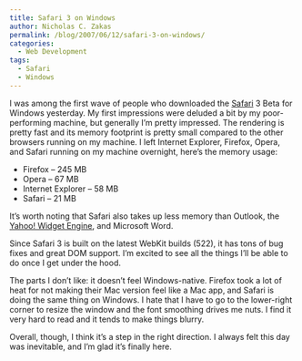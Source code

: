 ```yaml
---
title: Safari 3 on Windows
author: Nicholas C. Zakas
permalink: /blog/2007/06/12/safari-3-on-windows/
categories:
  - Web Development
tags:
  - Safari
  - Windows
---
```

I was among the first wave of people who downloaded the <a title="Safari" rel="external" href="http://www.apple.com/safari">Safari</a> 3 Beta for Windows yesterday. My first impressions were deluded a bit by my poor-performing machine, but generally I&#8217;m pretty impressed. The rendering is pretty fast and its memory footprint is pretty small compared to the other browsers running on my machine. I left Internet Explorer, Firefox, Opera, and Safari running on my machine overnight, here&#8217;s the memory usage:

  * Firefox &#8211; 245 MB
  * Opera &#8211; 67 MB
  * Internet Explorer &#8211; 58 MB
  * Safari &#8211; 21 MB

It&#8217;s worth noting that Safari also takes up less memory than Outlook, the <a title="Yahoo! Widget Engine" rel="external" href="http://widgets.yahoo.com">Yahoo! Widget Engine</a>, and Microsoft Word.

Since Safari 3 is built on the latest WebKit builds (522), it has tons of bug fixes and great DOM support. I&#8217;m excited to see all the things I&#8217;ll be able to do once I get under the hood.

The parts I don&#8217;t like: it doesn&#8217;t feel Windows-native. Firefox took a lot of heat for not making their Mac version feel like a Mac app, and Safari is doing the same thing on Windows. I hate that I have to go to the lower-right corner to resize the window and the font smoothing drives me nuts. I find it very hard to read and it tends to make things blurry.

Overall, though, I think it&#8217;s a step in the right direction. I always felt this day was inevitable, and I&#8217;m glad it&#8217;s finally here.
